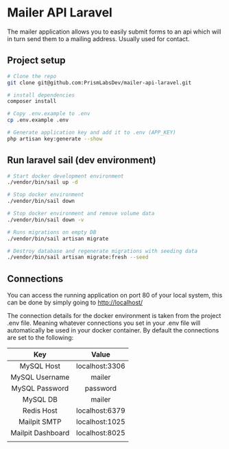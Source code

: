 # Mailer API Laravel

The mailer application allows you to easily submit forms to an api which will in turn send them to a mailing address. Usually used for contact.

## Project setup

``` bash
# Clone the repo
git clone git@github.com:PrismLabsDev/mailer-api-laravel.git

# install dependencies
composer install

# Copy .env.example to .env
cp .env.example .env

# Generate application key and add it to .env (APP_KEY)
php artisan key:generate --show
```

## Run laravel sail (dev environment)

``` bash
# Start docker development environment
./vendor/bin/sail up -d

# Stop docker environment
./vendor/bin/sail down

# Stop docker environment and remove volume data
./vendor/bin/sail down -v

# Runs migrations on empty DB
./vendor/bin/sail artisan migrate

# Destroy database and regenerate migrations with seeding data
./vendor/bin/sail artisan migrate:fresh --seed
```

## Connections

You can access the running application on port 80 of your local system, this can be done by simply going to [http://localhost/](http://localhost/)

The connection details for the docker environment is taken from the project .env file. Meaning whatever connections you set in your .env file will automatically be used in your docker container. By default the connections are set to the following:

|      **Key**      |    **Value**   |
|:-----------------:|:--------------:|
| MySQL Host        | localhost:3306 |
| MySQL Username    |     mailer     |
| MySQL Password    |    password    |
| MySQL DB          |     mailer     |
| Redis Host        | localhost:6379 |
| Mailpit SMTP      | localhost:1025 |
| Mailpit Dashboard | localhost:8025 |
|                   |                |